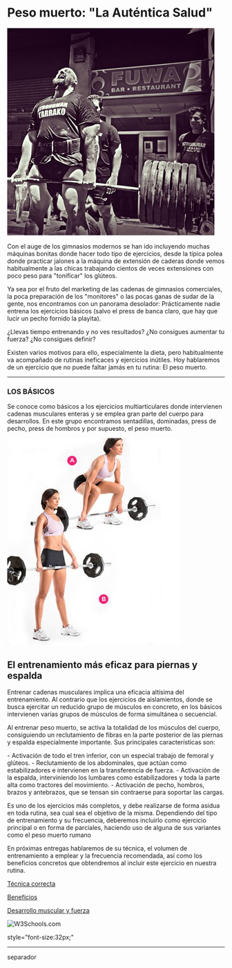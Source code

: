 <!DOCTYPE html>
<html lang="es-ES">
  <head>
    <title>Entrenamiento más eficaz: Peso muerto, la auténtica salud</title>
    <meta name="description" content="Para un entrenamiento más eficaz hay que trabajar duro los ejercicios básicos. El peso muerto es el ejercicio por excelencia, es la auténtica salud"/>
  </head>
  
<body>
<h1>Peso muerto: "La Auténtica Salud"</h1>

<img src=https://github.com/Rocachondo/Tarea-2/blob/master/Image/Tarrako.jpg>

<p>Con el auge de los gimnasios modernos se han ido incluyendo muchas máquinas bonitas donde hacer todo tipo de ejercicios, desde la típica polea donde practicar jalones a la máquina de extensión de caderas donde vemos habitualmente a las chicas trabajando cientos de veces extensiones con poco peso para "tonificar" los glúteos.</p>

<p>Ya sea por el fruto del marketing de las cadenas de gimnasios comerciales, la poca preparación de los "monitores" o las pocas ganas de sudar de la gente, nos encontramos con un panorama desolador: Prácticamente nadie entrena los ejercicios básicos (salvo el press de banca claro, que hay que lucir un pecho fornido la playita).</p>

<p>¿Llevas tiempo entrenando y no ves resultados? ¿No consigues aumentar tu fuerza? ¿No consigues definir?</p>

<p>Existen varios motivos para ello, especialmente la dieta, pero habitualmente va acompañado de rutinas ineficaces y ejercicios inútiles. Hoy hablaremos de un ejercicio que no puede faltar jamás en tu rutina: El peso muerto.</p>
<hr>


<h3>LOS BÁSICOS</h3>

<p>Se conoce como básicos a los ejercicios multiarticulares donde intervienen cadenas musculares enteras y se emplea gran parte del cuerpo para desarrollos. En este grupo encontramos sentadillas, dominadas, press de pecho, press de hombros y por supuesto, el peso muerto.</p>

<img src=https://github.com/Rocachondo/Tarea-2/blob/master/Image/Chica2.jpg>

<h2>El entrenamiento más eficaz para piernas y espalda</h2>

<p>Entrenar cadenas musculares implica una eficacia altísima del entrenamiento. Al contrario que los ejercicios de aislamientos, donde se busca ejercitar un reducido grupo de músculos en concreto, en los básicos intervienen varias grupos de músculos de forma simultánea o secuencial.</p>

<p>Al entrenar peso muerto, se activa la totalidad de los músculos del cuerpo, consiguiendo un reclutamiento de fibras en la parte posterior de las piernas y espalda especialmente importante. Sus principales características son:</p>

  <p>- Activación de todo el tren inferior, con un especial trabajo de femoral y glúteos.  
  - Reclutamiento de los abdominales, que actúan como estabilizadores e intervienen en la transferencia de fuerza.  
  - Activación de la espalda, interviniendo los lumbares como estabilizadores y toda la parte alta como tractores del movimiento.  
  - Activación de pecho, hombros, brazos y antebrazos, que se tensan sin contraerse para soportar las cargas.</p>


<p>Es uno de los ejercicios más completos, y debe realizarse de forma asidua en toda rutina, sea cual sea el objetivo de la misma. Dependiendo del tipo de entrenamiento y su frecuencia, deberemos incluirlo como ejercicio principal o en forma de parciales, haciendo uso de alguna de sus variantes como el peso muerto rumano</p>

<p>En próximas entregas hablaremos de su técnica, el volumen de entrenamiento a emplear y la frecuencia recomendada, así como los beneficios concretos que obtendremos al incluir este ejercicio en nuestra rutina.</p>
</body>
</html>

<a href="https://powerexplosive.com/tecnica-correcta-del-peso-muerto/">Técnica correcta</a>

<a href="http://www.forma-sport.com/beneficios-del-peso-muerto/">Beneficios</a>

<a href="https://www.cambiatufisico.com/masa-muscular-peso-muerto/">Desarrollo muscular y fuerza</a>

<img src="w3schools.jpg" alt="W3Schools.com" width="104" height="142">



style="font-size:32px;"
<hr> separador
